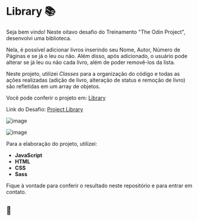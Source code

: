 # Library :books:

Seja bem vindo! Neste oitavo desafio do Treinamento "The Odin Project", desenvolvi uma biblioteca.

Nela, é possível adicionar livros inserindo seu Nome, Autor, Número de Páginas e se já o leu ou não. Além disso, após adicionado, o usuário pode alterar se já leu ou não cada livro, além de poder removê-los da lista.

Neste projeto, utilizei <i>Classes</i> para a organização do código e todas as ações realizadas (adição de livro, alteração de status e remoção de livro) são refletidas em um array de objetos.

Você pode conferir o projeto em: [Library](https://gabrielcarvalhoc.github.io/library/)

Link do Desafio: [Project Library](https://www.theodinproject.com/lessons/node-path-javascript-library)

![image](https://user-images.githubusercontent.com/82124316/181607431-6b1c96d7-32e7-47c1-a720-6aa35ae9985c.png)

![image](https://user-images.githubusercontent.com/82124316/181608051-331728bf-1fed-4c11-b354-d03c132f6994.png)

Para a elaboração do projeto, utilizei:

- **JavaScript**
- **HTML**
- **CSS**
- **Sass**

Fique à vontade para conferir o resultado neste repositório e para entrar em contato.

## :rocket:
